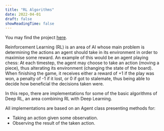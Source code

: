 ```yaml
---
title: "RL Algorithms"
date: 2022-04-01
draft: false
showReadingTime: false
---
```


You may find the project [here](https://github.com/marcgil1/rl_algorithms).

Reinforcement Learning (RL) is an area of AI whose main problem is determining
the actions an agent should take in its environment in order to maximise some
reward. An example of this would be an agent playing chess: At each timestep,
the agent may choose to take an action (moving a piece), thus alterating its
environment (changing the state of the board). When finishing the game, it
receives either a reward of +1 if the play was won, a penalty of -1 if it lost,
or 0 if got to stalemate, thus being able to decide how beneficial the
decisions taken were.

In this repo, there are implementations for some of the basic algorithms of
Deep RL, an area combining RL with Deep Learning.

All implementations are based on an Agent class presenting methods for:

- Taking an action given some observation.
- Observing the result of the taken action.
